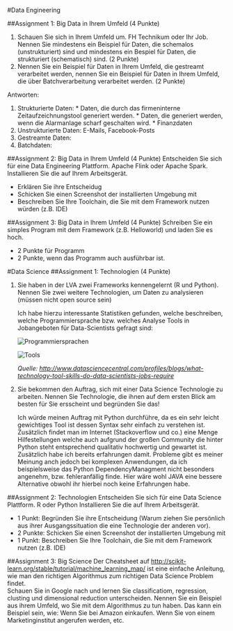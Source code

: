 #Data Engineering

##Assignment 1: Big Data in Ihrem Umfeld (4 Punkte)
1. Schauen Sie sich in Ihrem Umfeld um. FH Technikum oder Ihr Job. Nennen Sie mindestens ein Beispiel für Daten, die schemalos (unstrukturiert) sind und mindestens ein Bespiel für Daten, die strukturiert (schematisch) sind. (2 Punkte)
2. Nennen Sie ein Beispiel für Daten in Ihrem Umfeld, die gestreamt verarbeitet werden, nennen Sie ein Beispiel für Daten in Ihrem Umfeld, die über Batchverarbeitung verarbeitet werden. (2 Punkte)

Antworten:
  1. Strukturierte Daten:
    * Daten, die durch das firmeninterne Zeitaufzeichnungstool generiert werden.
    * Daten, die generiert werden, wenn die Alarmanlage scharf geschalten wird.
    * Finanzdaten
  2. Unstrukturierte Daten: E-Mails, Facebook-Posts
  3. Gestreamte Daten: 
  4. Batchdaten: 
  
##Assignment 2: Big Data in Ihrem Umfeld (4 Punkte)
Entscheiden Sie sich für eine Data Engineering Plattform. Apache Flink oder Apache Spark. Installieren Sie die auf Ihrem Arbeitsgerät.
* Erklären Sie ihre Entscheidug
* Schicken Sie einen Screenshot der installierten Umgebung mit  
* Beschreiben Sie Ihre Toolchain, die Sie mit dem Framework nutzen würden (z.B. IDE)  
  
##Assignment 3: Big Data in Ihrem Umfeld (4 Punkte)
Schreiben Sie ein simples Program mit dem Framework (z.B. Helloworld) und laden Sie es hoch.
* 2 Punkte für Programm
* 2 Punkte, wenn das Programm auch ausführbar ist.
  
#Data Science
##Assignment 1: Technologien (4 Punkte)
1. Sie haben in der LVA zwei Frameworks kennengelernt (R und Python). Nennen Sie zwei weitere Technologien, um Daten zu analysieren (müssen nicht open source sein)

	Ich habe hierzu interessante Statistiken gefunden, welche beschreiben, welche
Programmiersprache bzw. welches Analyse Tools in Jobangeboten für Data-Scientists gefragt sind:

	![Programmiersprachen](http://api.ning.com/files/HRXB3pTHxIoFxP8VG2ML5FPV5KzCia0LUG5goGrn*ytWqT10vfPhsY*vN*EXPy0rFRASaoKy-6Mt4vPswNGLz4owrc8JhL*A/ProgrammingLanguagesListedinDataScientistJobDescriptions.jpg")

	![Tools](http://api.ning.com/files/HRXB3pTHxIpxa-3eGV*kMF8eukv6ZoX3l2R*VuRqHjZFo1WK3zPg0KSa324eIz*NUZwW2feJtMx3qL1Zs0PAtOu5skjYS-Wv/StatisticalAnalysisToolsListedinDataScientistJobDescriptions.jpg)

	_Quelle: http://www.datasciencecentral.com/profiles/blogs/what-technology-tool-skills-do-data-scientists-jobs-require_

2. Sie bekommen den Auftrag, sich mit einer Data Science Technologie zu arbeiten. Nennen Sie Technologie, die ihnen auf dem ersten Blick am besten für Sie ersscheint und begründen Sie das!

	Ich würde meinen Auftrag mit Python durchführe, da es ein sehr leicht gewichtiges Tool ist dessen Syntax sehr einfach zu verstehen ist. Zusätzlich findet man im Internet (Stackoverflow und co.) eine Menge Hilfestellungen welche auch aufgrund der großen Community die hinter Python steht entsprechend qualitativ hochwertig und gewartet ist. Zusätzlich habe ich bereits erfahrungen damit. 
    Probleme gibt es meiner Meinung anch jedoch bei komplexen Anwendungen, da ich beispielsweise das Python DependencyManagment nicht besonders angenehm, bzw. fehleranfällig finde. Hier wäre wohl JAVA eine bessere Alternative obwohl ihr hierbei noch keine Erfahrungen habe. 

##Assignment 2: Technologien
Entscheiden Sie sich für eine Data Science Plattform. R oder Python Installieren Sie die auf Ihrem Arbeitsgerät.
* 1 Punkt: Begründen Sie ihre Entscheidung (Warum ziehen Sie persönlich aus ihrer Ausgangssituation die eine Technologie der anderen vor).
* 2 Punkte: Schicken Sie einen Screenshot der installierten Umgebung mit
* 1 Punkt: Beschreiben Sie Ihre Toolchain, die Sie mit dem Framework nutzen (z.B. IDE)

##Assignment 3: Big Science
Der Cheatsheet auf http://scikit-learn.org/stable/tutorial/machine_learning_map/ ist eine einfache Anleitung, wie man den richtigen Algorithmus zum richtigen Data Science Problem findet.  
Schauen Sie in Google nach und lernen Sie classificatiom, regression, clusting und dimensional reduction unterscheiden. 
Nennen Sie ein Beispiel aus ihrem Umfeld, wo Sie mit dem Algorithmus zu tun haben. Das kann ein Beispiel sein, wie: Wenn Sie bei Amazon einkaufen. Wenn Sie von einem Marketinginstitut angerufen werden, etc.  
